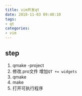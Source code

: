 ```yaml
---
title: vim开发qt
date: 2018-11-03 09:40:10
tags:
- qt
categories:
- vim
---
```

## step

1. qmake -project
2. 修改.pro文件 增加`QT += widgets`
3. qmake
4. make
5. 打开可执行程序
